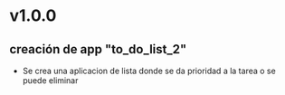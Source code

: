 # v1.0.0
## creación de app "to_do_list_2"
- Se crea una aplicacion de lista donde se da prioridad a la tarea o se puede eliminar
